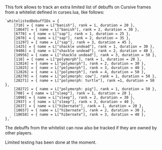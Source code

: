 This fork allows to track an extra limited list of debuffs on Cursive frames from a whitelist defined in curses.lua, like follows:

	`whitelistedDebuffIDs = {
		[710] = { name = L["banish"], rank = 1, duration = 20 },
		[18647] = { name = L["banish"], rank = 2, duration = 30 },
		[6770] = { name = L["sap"], rank = 1, duration = 25 },
		[2070] = { name = L["sap"], rank = 2, duration = 35 },
		[11297] = { name = L["sap"], rank = 3, duration = 45 },
		[1425] = { name = L["shackle undead"], rank = 1, duration = 30 },
		[9486] = { name = L["shackle undead"], rank = 2, duration = 40 },
		[10956] = { name = L["shackle undead"], rank = 3, duration = 50 },
		[118] = { name = L["polymorph"], rank = 1, duration = 20 },
		[12824] = { name = L["polymorph"], rank = 2, duration = 30 },
		[12825] = { name = L["polymorph"], rank = 3, duration = 40 },
		[12826] = { name = L["polymorph"], rank = 4, duration = 50 },
		[28270] = { name = L["polymorph: cow"], rank = 1, duration = 50 },
		[28271] = { name = L["polymorph: turtle"], rank =1, duration = 50 },
		[28272] = { name = L["polymorph: pig"], rank = 1, duration = 50 },
		[700] = { name = L["sleep"], rank = 1, duration = 20 },
		[1090] = { name = L["sleep"], rank = 2, duration = 30 },
		[2937] = { name = L["sleep"], rank = 3, duration = 40 },
		[2637] = { name = L["hibernate"], rank = 1, duration = 20 },
		[18657] = { name = L["hibernate"], rank = 2, duration = 30 },
		[18658] = { name = L["hibernate"], rank = 3, duration = 40 },
	},`
	
The debuffs from the whitelist can now also be tracked if they are owned by other players.

Limited testing has been done at the moment.